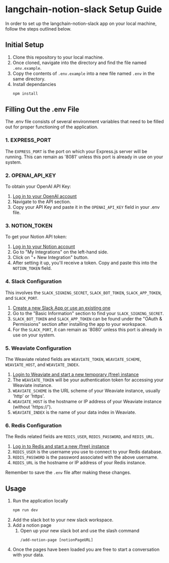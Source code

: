 # langchain-notion-slack Setup Guide

In order to set up the langchain-notion-slack app on your local machine, follow the steps outlined below. 

## Initial Setup

1. Clone this repository to your local machine.
2. Once cloned, navigate into the directory and find the file named `.env.example`.
3. Copy the contents of `.env.example` into a new file named `.env` in the same directory.
4. Install dependancies
   ```bash
   npm install
   ```

## Filling Out the .env File

The .env file consists of several environment variables that need to be filled out for proper functioning of the application.

### 1. EXPRESS_PORT
The `EXPRESS_PORT` is the port on which your Express.js server will be running. This can remain as '8081' unless this port is already in use on your system.

### 2. OPENAI_API_KEY
To obtain your OpenAI API Key:
1. [Log in to your OpenAI account](https://beta.openai.com/signup/)
2. Navigate to the API section.
3. Copy your API Key and paste it in the `OPENAI_API_KEY` field in your .env file.

### 3. NOTION_TOKEN
To get your Notion API token:
1. [Log in to your Notion account](https://www.notion.so/login)
2. Go to "My Integrations" on the left-hand side.
3. Click on "+ New Integration" button.
4. After setting it up, you'll receive a token. Copy and paste this into the `NOTION_TOKEN` field.

### 4. Slack Configuration
This involves the `SLACK_SIGNING_SECRET`, `SLACK_BOT_TOKEN`, `SLACK_APP_TOKEN`, and `SLACK_PORT`.
1. [Create a new Slack App or use an existing one](https://api.slack.com/apps?new_granular_bot_app=1)
2. Go to the "Basic Information" section to find your `SLACK_SIGNING_SECRET`.
3. `SLACK_BOT_TOKEN` and `SLACK_APP_TOKEN` can be found under the "OAuth & Permissions" section after installing the app to your workspace.
4. For the `SLACK_PORT`, it can remain as '8080' unless this port is already in use on your system.

### 5. Weaviate Configuration
The Weaviate related fields are `WEAVIATE_TOKEN`, `WEAVIATE_SCHEME`, `WEAVIATE_HOST`, and `WEAVIATE_INDEX`.
1. [Login to Weaviate and start a new temporary (free) instance](https://www.semi.technology/product/weaviate.html)
2. The `WEAVIATE_TOKEN` will be your authentication token for accessing your Weaviate instance.
3. `WEAVIATE_SCHEME` is the URL scheme of your Weaviate instance, usually 'http' or 'https'.
4. `WEAVIATE_HOST` is the hostname or IP address of your Weaviate instance (without 'https://').
5. `WEAVIATE_INDEX` is the name of your data index in Weaviate.

### 6. Redis Configuration
The Redis related fields are `REDIS_USER`, `REDIS_PASSWORD`, and `REDIS_URL`.
1. [Log in to Redis and start a new (free) instance](https://redislabs.com/)
2. `REDIS_USER` is the username you use to connect to your Redis database.
3. `REDIS_PASSWORD` is the password associated with the above username.
4. `REDIS_URL` is the hostname or IP address of your Redis instance.

Remember to save the `.env` file after making these changes.

## Usage
1. Run the application locally
    ```bash
    npm run dev
    ```
2. Add the slack bot to your new slack workspace.
3. Add a notion page
   1. Open up your new slack bot and use the slash command
        ```
        /add-notion-page [notionPageURL]
        ```
4. Once the pages have been loaded you are free to start a conversation with your data.
